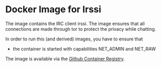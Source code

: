 # Docker Image for Irssi
The image contains the IRC client irssi. The image ensures that all connections are made through tor to protect the privacy while chatting.

In order to run this (and derived) images, you have to ensure that
* the container is started with capabilities NET_ADMIN and NET_RAW

The image is available via the [Github Container Registry](https://github.com/users/seiferma/packages/container/package/irssi).
